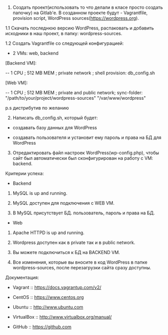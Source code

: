 1. Создать проект(использовать то что делали в класе просто создать папочку) на Gitlab'e. В созданном проекте будут - Vagrantfile, provision script, WordPress sources(https://wordpress.org).

1.1 Скачать последнюю версию WordPress, распаковать и добавить исходники в наш проект, в папку: wordpress-sources.

1.2 Создать Vagrantfile со следующей конфигурацией:

- 2 VMs: web, backend



[Backend VM]:

-- 1 CPU ; 512 MB MEM ; private network ; shell provision: db_config.sh

[Web VM]:

-- 1 CPU ; 512 MB MEM ; private and public network; sync-folder: "/path/to/your/project/wordpress-sources" "/var/www/wordpress"

p.s дистрибутив по желанию



2. Написать db_config.sh, который будет:

- создавать базу данных для WordPress

- создавать пользователя и установит ему пароль и права на БД для WordPress

3. Отредактировать файл настроек WordPress(wp-config.php), чтобы сайт был автоматически был сконфигурирован на работу с VM: backend.



Критерии успеха:

- Backend

1. MySQL is up and running.

2. MySQL доступен для подключения с WEB VM.

3. В MySQL присутствует БД. пользователь, пароль и права на БД.

- Web

1. Apache HTTPD is up and running.

2. Wordpress доступен как в private так и в public network.

3. Вы можете подключиться к БД на BACKEND VM.

4. Все изменения, которые вы вносите в код WordPress в папке wordpress-sources, после перезагрузки сайта сразу доступны.



Документация:

- Vagrant :: https://docs.vagrantup.com/v2/

- CentOS :: https://www.centos.org

- Ubuntu :: http://www.ubuntu.com

- VirtualBox :: http://www.virtualbox.org/manual/

- GitHub :: https://github.com